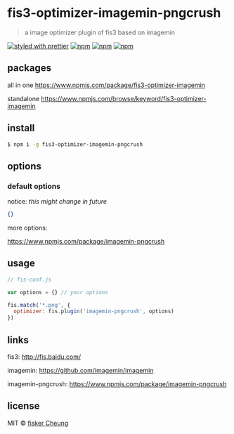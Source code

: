 # fis3-optimizer-imagemin-pngcrush
> a image optimizer plugin of fis3 based on imagemin

[![styled with prettier](https://img.shields.io/badge/styled_with-prettier-ff69b4.svg?style=flat-square)](https://github.com/prettier/prettier)
[![npm](https://img.shields.io/npm/v/fis3-optimizer-imagemin-pngcrush.svg?style=flat-square)](https://www.npmjs.com/package/fis3-optimizer-imagemin-pngcrush)
[![npm](https://img.shields.io/npm/dt/fis3-optimizer-imagemin-pngcrush.svg?style=flat-square)](https://www.npmjs.com/package/fis3-optimizer-imagemin-pngcrush)
[![npm](https://img.shields.io/npm/dm/fis3-optimizer-imagemin-pngcrush.svg?style=flat-square)](https://www.npmjs.com/package/fis3-optimizer-imagemin-pngcrush)


## packages
all in one
https://www.npmjs.com/package/fis3-optimizer-imagemin

standalone
https://www.npmjs.com/browse/keyword/fis3-optimizer-imagemin

## install
```sh
$ npm i -g fis3-optimizer-imagemin-pngcrush
```

## options

### default options

notice: *this might change in future*

```json
{}
```
more options:

https://www.npmjs.com/package/imagemin-pngcrush


## usage

```js
// fis-conf.js

var options = {} // your options

fis.match('*.png', {
  optimizer: fis.plugin('imagemin-pngcrush', options)
})
```

## links
fis3: http://fis.baidu.com/

imagemin: https://github.com/imagemin/imagemin

imagemin-pngcrush: https://www.npmjs.com/package/imagemin-pngcrush


## license
MIT © [fisker Cheung](https://github.com/fisker)
